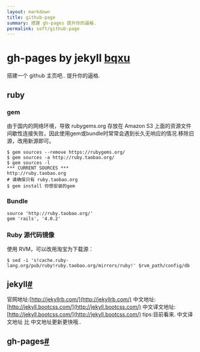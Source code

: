 ```yaml
---
layout: markdown
title: github-page
summary: 搭建 gh-pages 提升你的逼格.
permalink: soft/github-page
---
```


# gh-pages by jekyll [bqxu](http://github.com/bqxu)
搭建一个 github 主页吧.. 提升你的逼格.

## ruby

### gem
由于国内的网络环境，导致 rubygems.org 存放在 Amazon S3 上面的资源文件间歇性连接失败，因此使用gem或bundle时常常会遇到长久无响应的情况.移除旧源，改用新源即可。

```
$ gem sources --remove https://rubygems.org/
$ gem sources -a http://ruby.taobao.org/
$ gem sources -l
*** CURRENT SOURCES ***
http://ruby.taobao.org
# 请确保只有 ruby.taobao.org
$ gem install 你想安装的gem
```

### Bundle

```
source 'http://ruby.taobao.org/'
gem 'rails', '4.0.2'
```
### Ruby 源代码镜像

使用 RVM，可以改用淘宝为下载源：

```
$ sed -i 's!cache.ruby-lang.org/pub/ruby!ruby.taobao.org/mirrors/ruby!' $rvm_path/config/db
```


## jekyll[#](http://jekyllrb.com/)

官网地址:[http://jekyllrb.com/](http://jekyllrb.com/)
中文地址:[http://jekyll.bootcss.com/](http://jekyll.bootcss.com/)
中文译文地址:[http://jekyll.bootcss.com/](http://jekyll.bootcss.com/)
tips:目前看来. 中文译文地址 比 中文地址更新更快哦..

## gh-pages[#](pages.github.com)





